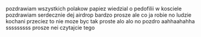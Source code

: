 pozdrawiam wszystkich polakow
papiez wiedzial o pedofilii w kosciele 
pozdrawiam serdecznie
dej airdrop
bardzo prosze
ale co ja robie
no ludzie kochani
przeciez to nie moze byc tak proste 
alo alo
no pozdro 
aahhaahahha
sssssssss
prosze nei czytajcie tego 

